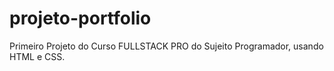 # projeto-portfolio
 Primeiro Projeto do Curso FULLSTACK PRO do Sujeito Programador, usando HTML e CSS.
